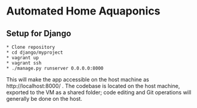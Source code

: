 # Automated Home Aquaponics

## Setup for Django
    * Clone repository
    * cd django/myproject
    * vagrant up
    * vagrant ssh
    * ./manage.py runserver 0.0.0.0:8000

This will make the app accessible on the host machine as http://localhost:8000/ . The codebase is located on the host
machine, exported to the VM as a shared folder; code editing and Git operations will generally be done on the host.
